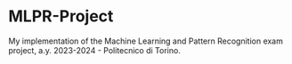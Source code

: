 # MLPR-Project
My implementation of the Machine Learning and Pattern Recognition exam project, a.y. 2023-2024 - Politecnico di Torino.
